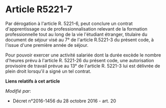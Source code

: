 # Article R5221-7

Par dérogation à l'article R. 5221-6, peut conclure un contrat d'apprentissage ou de professionnalisation relevant de la
formation professionnelle tout au long de la vie l'étudiant étranger, titulaire du document de séjour visé au 7° de l'article
R.5221-3 du présent code, à l'issue d'une première année de séjour.

Pour pouvoir exercer une activité salariée dont la durée excède le nombre d'heures prévu à l'article R. 5221-26 du présent
code, une autorisation provisoire de travail prévue au 13° de l'article R. 5221-3 lui est délivrée de plein droit lorsqu'il a
signé un tel contrat.

**Liens relatifs à cet article**

_Modifié par_:

  - Décret n°2016-1456 du 28 octobre 2016 - art. 20
